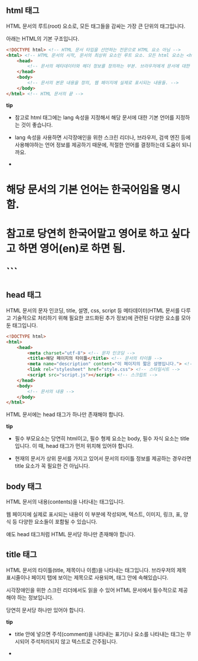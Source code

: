 ## html 태그

HTML 문서의 루트(root) 요소로, 모든 태그들을 감싸는 가장 큰 단위의 태그입니다.

아래는 HTML의 기본 구조입니다.

```html
<!DOCTYPE html> <!-- HTML 문서 타입을 선언하는 전문으로 HTML 요소 아님 -->
<html> <!-- HTML 문서의 시작, 문서의 최상위 요소인 루트 요소. 모든 html 요소는 <html>요소 안에 포함되어야 함. -->
    <head>
        <!-- 문서의 메타데이터와 헤더 정보를 정의하는 부분. 브라우저에게 문서에 대한 정보를 전달하거나, 외부 스타일시트, JS파일등을 연결할 수 있음. -->
    </head>
    <body>
        <!-- 문서의 본문 내용을 정의, 웹 페이지에 실제로 표시되는 내용들. -->
    </body>
</html> <!-- HTML 문서의 끝 -->
```

**tip**

- 참고로 html 태그에는 lang 속성을 지정해서 해당 문서에 대한 기본 언어를 지정하는 것이 좋습니다.

- lang 속성을 사용하면 시각장애인을 위한 스크린 리더나, 브라우저, 검색 엔진 등에 사용해야하는 언어 정보를 제공하기 때문에, 적절한 언어를 결정하는데 도움이 되니까요. 

- ```html
<html lang="ko">
  <head>
    <title>빈틈 lang 속성 설명 ㅎㅎ</title>
  </head>
  <body>
    <h1>해당 문서의 기본 언어는 한국어임을 명시함.<h1>
      <p>참고로 당연히 한국어말고 영어로 하고 싶다고 하면 영어(en)로 하면 됨.</p>
  </body>
</html>
```

## head 태그

HTML 문서의 문자 인코딩, title, 설명, css, script 등 메타데이터(HTML 문서를 다루고 기술적으로 처리하기 위해 필요한 코드화된 추가 정보)에 관련된 다양한 요소를 모아둔 태그입니다.

```html
<!DOCTYPE html>
<html>
    <head>
        <meta charset="utf-8"> <!-- 문자 인코딩 -->
        <title>해당 페이지의 타이틀</title> <!-- 문서의 타이틀 -->
        <meta name="description" content="이 페이지의 짧은 설명입니다."> <!-- 문서의 설명 -->
        <link rel="stylesheet" href="style.css"> <!-- 스타일시트 -->
        <script src="script.js"></script> <!-- 스크립트 -->
    </head>
    <body>
        <!-- 문서의 내용 -->
    </body>
</html>
```
HTML 문서에는 head 태그가 하나만 존재해야 합니다.

**tip**

- 필수 부모요소는 당연히 html이고, 필수 형제 요소는 body, 필수 자식 요소는 title입니다. 이 때, head 태그가 먼저 위치해 있어야 합니다.

- 현재의 문서가 상위 문서를 가지고 있어서 문서의 타이틀 정보를 제공하는 경우라면 title 요소가 꼭 필요한 건 아닙니다.

## body 태그

HTML 문서의 내용(contents)을 나타내는 태그입니다.

웹 페이지에 실제로 표시되는 내용이 이 부분에 작성되며, 텍스트, 이미지, 링크, 표, 양식 등 다양한 요소들이 포함될 수 있습니다.

얘도 head 태그처럼 HTML 문서당 하나만 존재해야 합니다.

## title 태그

HTML 문서의 타이틀(title, 제목이나 이름)을 나타내는 태그입니다. 브라우저의 제목 표시줄이나 페이지 탭에 보이는 제목으로 사용되며, <head>태그 안에 속해있습니다.

시각장애인을 위한 스크린 리더에서도 읽을 수 있어 HTML 문서에서 필수적으로 제공해야 하는 정보입니다.

당연히 문서당 하나만 있어야 합니다.

**tip**

- title 안에 넣으면 주석(comment)을 나타내는 표기(<!-- -->)나 요소를 나타내는 태그는 무시되어 주석처리되지 않고 텍스트로 간주됩니다.
  
- <title> 태그에 작성하는 HTML 문서의 타이틀(title, 제목이나 이름)은 검색 엔진 최적화에 중요한 영향을 미칠 수 있으므로, 단순한 키워드만 작성하는 것 보다는 웹 페이지를 내용을 실질적으로 요약하는 간단한 설명이 포함된 제목으로 작성하는 것이 도움이 될 수 있습니다.

## meta 태그

meta 태그는 title, base, link, style, script와 같은 HTML의 특정 목적을 위한 메타데이터 태그에서 다룰 수 없는 다양한 메타데이터를 나타내는 태그입니다.

문서의 인코딩, 요약 설명, 검색 엔진 최적화(SEO) 정보, 소셜 미디어 공유 정보, 웹 애플리케이션 데이터 등 다양한 정보를 나타낼 수 있습니다.

사용자 정의 메타데이터를 통해 웹 분석, 사용자 추적, 맞춤형 콘텐츠 제공 등 사용자 정의 목적에 맞는 다양한 메타데이터를 나타내고 활용할 수 있죠.

meta 태그는 하위 콘텐츠를 가질 수 없는 빈 요소(Void element)입니다. 이는 닫는 태그(</meta>)가 없다는 의미입니다.

meta 태그는 "특정한 목적을 위해 미리 지정된 용도"의 메타데이터에 관련된 용도 이외의 메타데이터를 다음의 관련 속성으로 나타낼 수 있습니다.

### meta 태그가 제공하는 메타데이터와 관련된 네 가지 속성

### charset 속성

- 문서의 문자 인코딩 지정합니다.

- 이 속성의 값은 문자열 형식이며, 대소문자를 구분하지 않습니다.

- HTML5 버전에서는 값을 "utf-8"로 지정해야 합니다.

### http-equiv

- HTTP 헤더에 해당하는 메타데이터를 지정합니다. 주로 문서의 '새로고침'이나 캐시 제어 등을 위해 사용되죠.

- http-equiv 속성의 가능한 값은 특정 HTTP 헤더 값입니다.

- content 속성을 함께 사용해서 지정한 메타데이터의 값으로 지정합니다.

### name

- 문서 레벨 수준의 메타 데이터를 나타내는 charset, http-equiv 속성 이외의 문서 레벨 수준의 메타데이터를 나타낼 때 사용됩니다.

- 메타데이터의 이름과 값을 쌍으로 지정할 수 있다는 특징이 있습니다.

- 사용하는 메타데이터의 이름을 지정하며, content 속성을 함께 사용해서 지정한 메타데이터의 값으로 지정합니다.

- 명세서에 포함된 표준 값이 있으며, 비표준이지만 대부분의 브라우저에서 지원하는 값, 그리고 특정 검색엔진에서 활용하는 값들이 있습니다.

- 그 밖에도 원하는 문서 레벨 수준의 메타데이터를 이 속성의 값, 즉 메타데이터의 이름으로 지정할 수 있으며, content 속성으로 그 메타데이터의 값으로 지정할 수 있습니다.

### content

- 사용되는 속성에 따라 http-equiv나 name 속성의 값을 나타냅니다.

### itemprop

- 문서 레벨 수준이 아닌 콘텐츠 아이템 수준의 "사용자 정의 메타데이터"를 제공할 때 사용합니다. 이 속성의 값은 "사용자 정의 메타데이터의 값"이 됩니다.
  
- HTML 요소가 특정 속성을 가지는 경우에 주로 사용되며, 마크업된 콘텐츠의 의미론적 정보(검색 엔진 등에서 활용할 수 있도록 구조화된)를 제공하기 위한 "사용자 정의 메타데이터"로 사용되는 경우가 많습니다.

## div 태그

division의 줄임말로 사용되는 div는 특정 영역이나 구획을 담당하는 태그입니다. 태그들을 담는 컨테이너라고 생각하면 쉽습니다.

대표적인 블록 엘리먼트로, 한 줄을 다 차지하는 영역을 가지지만 자유자재로 크기나 위치 정렬을 바꿀 수 있습니다.
 class, lang, title 등의 속성과 함께 사용하여 관련된 부분으로 나누기 위해 활용할 수 있습니다.
 
```html
<!DOCTYPE html>
<html lang="ko">
    <head>
        <meta charset="UTF-8">
        <title>웹 디자인 트렌드</title>
    </head>
    <body>
        <h1>웹 디자인 트렌드</h1>
        <article>
            <h2>웹 디자인 트렌드 2023</h2>
            <p>2023년 웹 디자인 트렌드에 대한 예측과 해석입니다. ...</p>

            <!-- div 태그를 사용하여 영어로 표시되는 부분을 그룹화하고 언어를 명시 -->
            <div lang="en-US">
                <h2>Web Design Trend 2023</h2>
                <p>Forecast and interpretation of 2023 web design trends.</p>
            </div>
        </article>
    </body>
</html>
```

대부분의 HTML 태그들은 각각의 특별한 의미가 있지만, <div> 태그는 순전한 컨테이너로서 본질적으로 어떤 의미도 없습니다.

**tip**
  의미가 있는 태그인 article이나 nav 같은 태그들을 사용할 수 없는 상황에서만 div태그를 사용하는 것을 추천합니다.

## a 태그

Anchor(닻)를 뜻하는 태그로, 하이퍼 링크라고도 합니다. 링크를 타고 이동하는 웹의 핵심이라고 할 수 있습니다.
주로 href 속성을 통해 다른 페이지나 같은 페이지의 어느 위치, 파일, 이메일 주소와 그 외 다른 URL로 연결할 수 있는 하이퍼링크를 만듭니다. 안에 추가로 title같은 속성을 넣어 링크된 주소에 대한 설명도 넣어줄 수 있습니다.

ex) ```<a href="https://www.naver.com" title="네이버로 이동">네이버(Naver)</a> <!-- HTML은 속성을 콤마(,)로 구분하지 않고, 공백으로 구분합니다. -->```

위의 예시처럼 href에 title을 써서 하이퍼 링크에 대한 부연 설명을 넣을 수 있습니다.
```html
<!DOCTYPE html>
<html lang="ko">
<head>
  <meta charset="UTF-8">
  <meta name="viewport" content="width=device-width, initial-scale=1.0">
  <title>링크에 커서를 올리면 이미지 보이기</title>
  <style>
    /* 이미지가 기본적으로 보이지 않도록 설정 */
    .hover-image {
      display: none;
      position: absolute; /* 이미지 위치를 고정하여 원하는 위치에 표시 */
      top: 20px; /* 필요에 따라 위치 조정 */
      left: 50px;
      width: 150px; /* 이미지 크기 조정 */
      border: 1px solid #ccc;
    }

    /* 링크에 마우스를 올렸을 때 이미지를 표시 */
    a:hover + .hover-image {
      display: block;
    }
  </style>
</head>
<body>

<a href="https://example.com">이 링크로 이동하세요</a>
<img src="https://via.placeholder.com/150" alt="미리보기 이미지" class="hover-image">

</body>
</html>
```

참고로 위처럼 클래스를 설정해서 링크에 커서를 올리면 이미지가 보이도록 css로 만드는 방법도 있습니다.

## script 태그

따로 스크립트 파일을 만들어 링크할 때는 ```<script src=""></script>```라고 적고 따옴표 안에 파일의 위치와 이름.확장자를 기입합니다.
HTML문서에서 바로 스크립트를 작성하려면 ```<script>이 사이에 스크립트를 적습니다.</script>```
HTML에 사용되는 스크립트는 자바스크립트가 가장 많이 쓰입니다.

## link 태그

CSS 문서 등의 외부 소스를 연결하는 태그입니다. head 태그 안에 적습니다.
CSS 문서를 링크하려면 ```<link rel="stylesheet" ?href="">``` 따옴표 안에 CSS의 위치와 파일명.확장자를 기입합니다.
링크 태그는 CSS외에도 파비콘(shortcut icon), 웹 폰트(구글, 어썸 등), 중복되는 웹페이지의 대표 주소(canonical) 등 다양합니다.

## <img> 태그

image를 뜻하는 태그로 이미지를 보여주는 태그입니다.

절대 경로와 상대 경로가 있습니다:

절대 경로에는 웹 상에 있는 이미지 링크(https://~~~)를 넣고,
상대 경로에는 컴퓨터에 있는 이미지 파일의 경로(C:\Users\user\~~~ or ./~~~)를 넣습니다.

```<img src="" alt="">``` 닫힘 태그가 없으며, alt에는 이미지에 대한 설명을 기입합니다.
onerror 이라는 속성을 사용하면 이미지가 출력되지 않을 때 대체 이미지를 설정할 수 있습니다.
절대 경로에 이미지를 넣고, 인터넷이 연결되어 있지 않을 경우 onerror를 통해 컴퓨터 내부에 있는 이미지 파일을 불러와서 대체 이미지를 넣는 방법도 쓸 수 있을 겁니다.

예시를 들자면
```<img src="https://cdn.pixabay.com/photo/2020/04/28/19/36/heart-5106075_960_720.png" alt="하트">``` 이게 절대 경로고
```<img src="C:\Computer01\Documents\smiley.jpg" onerror="this.onerror=null; this.src='https://img.icons8.com/?size=100&id=Q6OMDQbtiosA&format=png&color=000000'"alt="웃음">``` 이게 상대 경로입니다.
위의 방법은 잘 쓰지 않을 겁니다.
이 문서를 보는 사람 컴퓨터에 이미지 파일이 당연히 없을 테니 onerror를 상대경로에 사용한 것 뿐입니다.

Border, Height, Width 속성 등으로 이미지의 크기나 위치 등을 직접 조정할 수 있습니다. 나머지는 속성 페이지를 참조해주세요.

## span 태그

span(범위)라는 뜻을 가진 자체적으로 특별한 의미가 전혀 없는 인라인 컨테이너로, 스타일을 적용하기 위해서, 또는 lang 등 어떤 특성의 값을 서로 공유하는 요소들을 묶을 때 사용할 수 있습니다.
적절한 의미를 가진 다른 요소(strong, em, mark 등)가 없을 때에만 사용해야 합니다.(HTML 문서에서 의미론적 구조를 잘 갖추게 하기 위함)
이 요소는 전역 특성만 포함합니다.

```html
<li><span>
    <a href="portfolio.html" target="_blank">See my portfolio</a>
</span></li>
```

위와 같이 주로 a 태그를 담습니다.

## p 태그

Paragraph(단락)을 뜻하는 태그이며, 웹 페이지에 일반적인 텍스트를 넣을 때 이 태그를 사용합니다.
단락과 단락 사이의 거리가 기본적으로 정해져 있으며, 원한다면 css로 얼마든지 변경가능합니다.
br과의 차이점으로는 얘는 엔드 태그가 있구요, 띄워지는 범위가 다릅니다.

## li 태그

리스트의 내용을 적는 태그입니다.
보통 ol 이나 ul을 부모 태그로 하여 같이 씁니다.
ol과 쓰면 1,2,3 등 번호가 매겨지고 ul과 쓰면 -,-,- 처럼 앞에 작은 동그라미가 붙어요.

## ol, ul 태그

ordered list, unordered list인데, ordered list는 numbered list, unordered list는 bulleted list라고도 합니다.
위의 li 태그를 감싸는 수첩이라고 생각하면 쉬워요.
ol은 1. 2. 3. 처럼 순서가 있는 리스트이고, ul은 순서가 없는 리스트입니다.

## style 태그
    
body 태그 안 어디서나 간략하게 태그들에 대한 CSS를 적어놓을 수 있게 하는 태그입니다.
가독성을 위해 보통 head 태그 안에 적습니다.
해당하는 부분은 CSS 관련 문서들을 참조하세요.

## br 태그

break가 원문이구요, 엔터를 한 번 치듯이, 행의 줄 바꿈을 해주는 태그입니다. 얘 정도는 걍 외우세요.

## h1~h6 태그

heading의 크기구요 1부터 6까지 서서히 작아집니다.
문서 내에 있는 크고 작은 의미론적으로 문서 구조와 의미를 명확하게 전달하는데 사용되는 제목을 적는 태그입니다.
h1이 가장 주요하고 큰 단위이며, 문서의 구조에 따라 가장 작은 단위인 h6까지 적을 수 있습니다.
페이지 당 하나의 h1 태그가 일반적으로 권장됩니다. 이것도 걍 외울정돈 되죠?

## input> 태그

입력 필드입니다. 로그인할 때 아이디를 적거나 회원가입 양식 등이 이에 해당됩니다.
입력받는 내용이 무엇인지에 따라 type을 적어서 php문서에 입력 내용을 전달할 수 있습니다.

## 

form 태그

input을 담는 태그입니다.
php를 할 때 많이 쓰이는데, input을 이용해 입력받은 데이터를 저장하거나 데이터에 따라 출력을 할 수 있습니다.

```<form action="./contactPhp/insert.php" method="post">``` 이렇게 사용합니다.

메소드에는 get과 post가 있는데 get 방식은 보안이 취약해 주로 post 방식을 사용합니다.

## nav 태그

navigation의 약자로, 네비게이션 링크들을 담는 태그입니다. 사이트의 메뉴를 주로 담습니다.
문서의 모든 링크가 nav 요소 안에 있을 필요는 없습니다. nav 요소는 주요 탐색 링크 블록을 위한 요소입니다.
대개 footer 요소가 nav에 들어가지 않아도 되는 링크를 포함합니다.
스크린 리더 등 disabled한 사용자들을 위한 사용자 에이전트는 최초 렌더링에서 탐색 전용 콘텐츠를 제외할지 결정할 때 nav를 참고합니다.

## footer 태그

사이트의 정보나 주소, 이메일, 연락처 등을 적는 태그입니다.
보통 웹사이트 밑에보면 뭐 대표이름이라던가 연락처 @COPYRIGHT 같은거 적혀있는데가 있어요.
그게 footer입니다. 페이지 전체뿐만 아니라, 각 섹션이나 문단에 대해 여러번 사용할 수 있습니다.
그냥 아예 컴포넌트로 만들어놓고 ```<footer />``` 이런식으로 집어넣을 수도 있습니다.
블록 요소이기 때문에, 페이지의 마지막에 표시되며 별도의 줄을 차지합니다.
아래와 같이 a 태그와 같이 쓰는 경우도 있고, 바뀌지 않을 데이터의 경우 하드코딩 하는 경우도 있습니다.
보통 사업할 때 바뀌지 않는건 사업자 등록 번호 이런거 밖에 없으니 전자(a href쓰는거)가 당연히 더 자주 쓰이겠죠?
```html
<footer>
  <p>&copy; 2024 My Website. All rights reserved.</p>
  <ul>
    <li><a href="/about">About Us</a></li>
    <li><a href="/contact">Contact</a></li>
    <li><a href="/privacy-policy">Privacy Policy</a></li>
  </ul>
</footer>
```
## header 태그

헤더와 관련된 내용을 포함하는 블록 요소로, 문서나 섹션의 시작 부분을 정의합니다.
주로 사이트의 로고와 메뉴, 배너 등을 담는 태그입니다.
하나의 웹 페이지에 여러 개의 header를 사용할 수 있습니다.
예를 들어, 웹 페이지 전체의 헤더와 각 섹션이나 문단마다 헤더를 따로 정의할 수 있습니다.
각 섹션별 헤더는 해당 섹션의 주요 제목이나 탐색 정보를 포함할 수 있습니다.
화면 위에 로고 누르면 홈으로 돌아가게 만드는 기능도 header에 속하는 경우입니다.

## iframe 태그

inline frame elements가 원어로, 중첩된 브라우징 컨텍스트를 나타내며 현재 HTML 페이지에 다른 HTML 페이지를 포함시킵니다. 쉽게말해 페이지 안에 페이지를 집어넣는 태그라는거죠.
포함된 각 브라우징 컨텍스트에는 자체 문서가 있으며, URL 탐색을 허용합니다.
주로 이미지, 동영상, 지도, 사이트 등을 삽입할 때 사용합니다.
img태그나 video 태그로 삽입하는 것 과 달리, 원문을 수정하면 동기화가 된다는 차이가 있습니다.

## button 태그

말 그대로 버튼 태그입니다.
클릭 이벤트를 추가할 때 주로 사용하며, 모달창 열고 닫을 때나 결제로직 만들때 등등 자주 사용되는 태그입니다.

## strong 태그
    
p태그안에서 중요성, 심각함, 긴급함 등을 나타내기 위해 강조하는 태그입니다.
b태그는 그저 겉으로 두꺼운 글자로 보이게 하는 것이지만, strong은 그것보다는 중요함을 강조합니다.

## b 태그

bold의 줄임말로 글자를 두껍게 보이게 함으로서 텍스트를 강조하는 역할을 합니다.
사용자가 볼 때는 strong 태그를 사용할 때와 똑같다고 인식하겠지만, 스크린 리더나 검색 도구 등 사용자 에이전트는 다르게 인식합니다.
strong 태그를 쓴 경우엔 강조의 의미를 담고 있다고 인식하는 반면, b 태그를 쓴 경우에는 아무런 기능적 의미가 없다고 판단하게 되죠.

## i 태그

itelic의 줄임말로 이탤릭체라고 하죠. 글자를 기울임으로서 다른 분위기나 음성을 나타냅니다.
사용자가 볼 때는 emphasize 태그를 사용할 때와 똑같다고 인식하겠지만, 역시나 b 태그 때와 같이 기능적 의미가 없다고 인식합니다.
